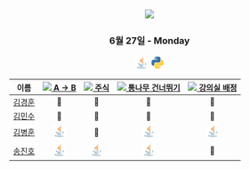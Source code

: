 <div align="center">
  <h3><img src="https://images.velog.io/images/kyle/post/b43968c8-412e-4bad-9e02-805bd14d5445/what-is-an-algorithm.png" height="300"/></h3>

  ### <center>**6월 27일 - Monday**</center>
  <!--Java-->
  <img src="https://raw.githubusercontent.com/vscode-icons/vscode-icons/master/icons/file_type_jar.svg" height="25"/>
  <!--Python-->
  <img src="https://raw.githubusercontent.com/vscode-icons/vscode-icons/master/icons/file_type_python.svg" height="25"/>

  <!--문제를 풀었으면 위의 아이콘을 복사해서 붙여넣기-->
  <!--링크 삽입할 때 Forked Repo(개인 저장소)가 아닌 Remote Repo(원본 저장소) 주소를 붙여넣을 것-->
  |이름|[<img src="https://d2gd6pc034wcta.cloudfront.net/tier/9.svg" height="12"> A → B](https://www.acmicpc.net/problem/16953)|[<img src="https://d2gd6pc034wcta.cloudfront.net/tier/9.svg" height="12"> 주식](https://www.acmicpc.net/problem/11501)|[<img src="https://d2gd6pc034wcta.cloudfront.net/tier/10.svg" height="12"> 통나무 건너뛰기](https://www.acmicpc.net/problem/11497)|[<img src="https://d2gd6pc034wcta.cloudfront.net/tier/11.svg" height="12"> 강의실 배정](https://www.acmicpc.net/problem/11000)|
  |:---:|:---:|:---:|:---:|:---:|
  |[김경훈](https://github.com/khoon-git)|🧠|🧠|🧠|🧠|
  |[김민수](https://github.com/Minsu9130)|🧠|🧠|🧠|🧠|
  |[김병훈](https://github.com/hunibottle)|[<img src="https://raw.githubusercontent.com/vscode-icons/vscode-icons/master/icons/file_type_jar.svg" height="25"/>](./BOJ16953_BH.java)|🧠|[<img src="https://raw.githubusercontent.com/vscode-icons/vscode-icons/master/icons/file_type_jar.svg" height="25"/>](./BOJ11497_BH.java)|[<img src="https://raw.githubusercontent.com/vscode-icons/vscode-icons/master/icons/file_type_jar.svg" height="25"/>](./BOJ11000BH.java)|
  |[송진호](https://github.com/sth4881)|[<img src="https://raw.githubusercontent.com/vscode-icons/vscode-icons/master/icons/file_type_jar.svg" height="25"/>](./BOJ16953_JH.md)|[<img src="https://raw.githubusercontent.com/vscode-icons/vscode-icons/master/icons/file_type_jar.svg" height="25"/>](./BOJ11501_JH.md)|[<img src="https://raw.githubusercontent.com/vscode-icons/vscode-icons/master/icons/file_type_jar.svg" height="25"/>](./BOJ11497_JH.md)|🧠|
</div>
